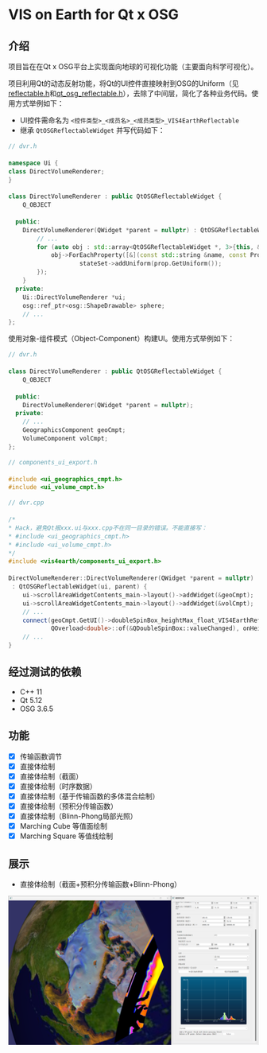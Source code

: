 # VIS on Earth for Qt x OSG

## 介绍

项目旨在在Qt x OSG平台上实现面向地球的可视化功能（主要面向科学可视化）。

项目利用Qt的动态反射功能，将Qt的UI控件直接映射到OSG的Uniform（见[reflectable.h](./vis4earth/reflectable.h)和[qt_osg_reflectable.h](./vis4earth/qt_osg_reflectable.h)），去除了中间层，简化了各种业务代码。使用方式举例如下：

- UI控件需命名为 `<控件类型>_<成员名>_<成员类型>_VIS4EarthReflectable`
- 继承 `QtOSGReflectableWidget` 并写代码如下：

```cpp
// dvr.h

namespace Ui {
class DirectVolumeRenderer;
}

class DirectVolumeRenderer : public QtOSGReflectableWidget {
    Q_OBJECT

  public:
    DirectVolumeRenderer(QWidget *parent = nullptr) : QtOSGReflectableWidget(ui, parent) {
        // ...
        for (auto obj : std::array<QtOSGReflectableWidget *, 3>{this, &geoCmpt, &volCmpt})
            obj->ForEachProperty([&](const std::string &name, const Property &prop) {
                    stateSet->addUniform(prop.GetUniform());
        });
    }
  private:
    Ui::DirectVolumeRenderer *ui;
    osg::ref_ptr<osg::ShapeDrawable> sphere;
    // ...
};
```

使用对象-组件模式（Object-Component）构建UI。使用方式举例如下：

```cpp
// dvr.h

class DirectVolumeRenderer : public QtOSGReflectableWidget {
    Q_OBJECT

  public:
    DirectVolumeRenderer(QWidget *parent = nullptr);
  private:
    // ...
    GeographicsComponent geoCmpt;
    VolumeComponent volCmpt;
};
```

```cpp
// components_ui_export.h

#include <ui_geographics_cmpt.h>
#include <ui_volume_cmpt.h>
```

```cpp
// dvr.cpp

/*
* Hack，避免Qt报xxx.ui与xxx.cpp不在同一目录的错误。不能直接写：
* #include <ui_geographics_cmpt.h>
* #include <ui_volume_cmpt.h>
*/
#include <vis4earth/components_ui_export.h>

DirectVolumeRenderer::DirectVolumeRenderer(QWidget *parent = nullptr)
 : QtOSGReflectableWidget(ui, parent) {
    ui->scrollAreaWidgetContents_main->layout()->addWidget(&geoCmpt);
    ui->scrollAreaWidgetContents_main->layout()->addWidget(&volCmpt);
    // ...
    connect(geoCmpt.GetUI()->doubleSpinBox_heightMax_float_VIS4EarthReflectable,
            QOverload<double>::of(&QDoubleSpinBox::valueChanged), onHeightChanged);
    // ...
}
```

## 经过测试的依赖

- C++ 11
- Qt 5.12
- OSG 3.6.5

## 功能

- [x] 传输函数调节
- [x] 直接体绘制
- [x] 直接体绘制（截面）
- [x] 直接体绘制（时序数据）
- [x] 直接体绘制（基于传输函数的多体混合绘制）
- [x] 直接体绘制（预积分传输函数）
- [x] 直接体绘制（Blinn-Phong局部光照）
- [x] Marching Cube 等值面绘制
- [x] Marching Square 等值线绘制

## 展示

- 直接体绘制（截面+预积分传输函数+Blinn-Phong）

![](./gallery/dvr_slicing_preIntTF_BlinnPhong.png)
